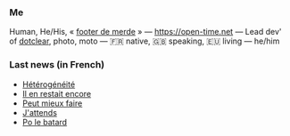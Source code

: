 ### Me

Human, He/His, « [footer de merde](https://open-time.net/post/2013/07/17/La-veritable-histoire-du-Footer-de-merde-) » — https://open-time.net — Lead dev' of [dotclear](https://git.dotclear.org/dev/dotclear), photo, moto — 🇫🇷 native, 🇬🇧 speaking, 🇪🇺 living — he/him

### Last news (in French)

<!-- BLOG-POST-LIST:START -->
- [Hétérogénéité](https://open-time.net/post/2022/10/04/Heterogeneite)
- [Il en restait encore](https://open-time.net/post/2022/10/03/Il-en-restait-encore)
- [Peut mieux faire](https://open-time.net/post/2022/10/02/Peut-mieux-faire)
- [J&#39;attends](https://open-time.net/post/2022/10/01/J-attends)
- [Po le batard](https://open-time.net/post/2022/09/30/Po-le-batard)
<!-- BLOG-POST-LIST:END -->
